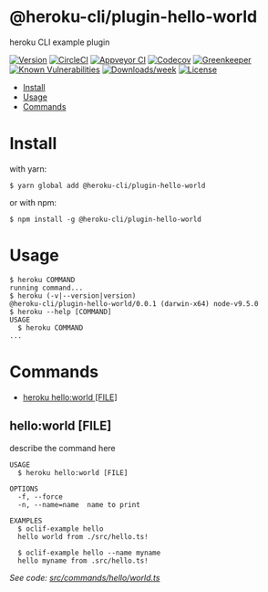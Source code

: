 @heroku-cli/plugin-hello-world
==============================

heroku CLI example plugin

[![Version](https://img.shields.io/npm/v/@heroku-cli/plugin-hello-world.svg)](https://npmjs.org/package/@heroku-cli/plugin-hello-world)
[![CircleCI](https://circleci.com/gh/heroku/heroku-cli-hello-world/tree/master.svg?style=shield)](https://circleci.com/gh/heroku/heroku-cli-hello-world/tree/master)
[![Appveyor CI](https://ci.appveyor.com/api/projects/status/github/heroku/heroku-cli-hello-world?branch=master&svg=true)](https://ci.appveyor.com/project/heroku/heroku-cli-hello-world/branch/master)
[![Codecov](https://codecov.io/gh/heroku/heroku-cli-hello-world/branch/master/graph/badge.svg)](https://codecov.io/gh/heroku/heroku-cli-hello-world)
[![Greenkeeper](https://badges.greenkeeper.io/heroku/heroku-cli-hello-world.svg)](https://greenkeeper.io/)
[![Known Vulnerabilities](https://snyk.io/test/github/heroku/heroku-cli-hello-world/badge.svg)](https://snyk.io/test/github/heroku/heroku-cli-hello-world)
[![Downloads/week](https://img.shields.io/npm/dw/@heroku-cli/plugin-hello-world.svg)](https://npmjs.org/package/@heroku-cli/plugin-hello-world)
[![License](https://img.shields.io/npm/l/@heroku-cli/plugin-hello-world.svg)](https://github.com/heroku/heroku-cli-hello-world/blob/master/package.json)

<!-- toc -->
* [Install](#install)
* [Usage](#usage)
* [Commands](#commands)
<!-- tocstop -->
<!-- install -->
# Install

with yarn:
```
$ yarn global add @heroku-cli/plugin-hello-world
```

or with npm:
```
$ npm install -g @heroku-cli/plugin-hello-world
```
<!-- installstop -->
<!-- usage -->
# Usage

```sh-session
$ heroku COMMAND
running command...
$ heroku (-v|--version|version)
@heroku-cli/plugin-hello-world/0.0.1 (darwin-x64) node-v9.5.0
$ heroku --help [COMMAND]
USAGE
  $ heroku COMMAND
...
```
<!-- usagestop -->
<!-- commands -->
# Commands

* [heroku hello:world [FILE]](#hello-world-file)
## hello:world [FILE]

describe the command here

```
USAGE
  $ heroku hello:world [FILE]

OPTIONS
  -f, --force
  -n, --name=name  name to print

EXAMPLES
  $ oclif-example hello
  hello world from ./src/hello.ts!

  $ oclif-example hello --name myname
  hello myname from .src/hello.ts!
```

_See code: [src/commands/hello/world.ts](https://github.com/heroku/heroku-cli-hello-world/blob/v0.0.1/src/commands/hello/world.ts)_
<!-- commandsstop -->
